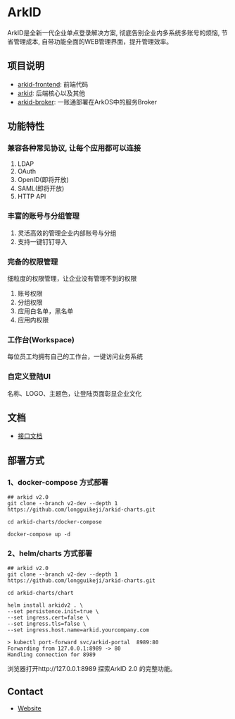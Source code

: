 # ArkID

ArkID是全新一代企业单点登录解决方案, 彻底告别企业内多系统多账号的烦恼, 节省管理成本, 自带功能全面的WEB管理界面，提升管理效率。

## 项目说明

- [arkid-frontend](https://github.com/longguikeji/arkid-frontend): 前端代码
- [arkid](https://github.com/longguikeji/arkid-core): 后端核心以及其他
- [arkid-broker](https://github.com/longguikeji/arkid-broker): 一账通部署在ArkOS中的服务Broker

## 功能特性

### 兼容各种常见协议, 让每个应用都可以连接

1. LDAP
2. OAuth
3. OpenID(即将开放)
4. SAML(即将开放)
5. HTTP API

### 丰富的账号与分组管理

1. 灵活高效的管理企业内部账号与分组
2. 支持一键钉钉导入

### 完备的权限管理

细粒度的权限管理，让企业没有管理不到的权限

1. 账号权限
2. 分组权限
3. 应用白名单，黑名单
4. 应用内权限

### 工作台(Workspace)

每位员工均拥有自己的工作台，一键访问业务系统

### 自定义登陆UI

名称、LOGO、主题色，让登陆页面彰显企业文化



## 文档

- [接口文档](https://oneid1.docs.apiary.io/#)


## 部署方式

### 1、docker-compose 方式部署
```shell
## arkid v2.0
git clone --branch v2-dev --depth 1  https://github.com/longguikeji/arkid-charts.git

cd arkid-charts/docker-compose

docker-compose up -d
```

### 2、helm/charts 方式部署
```shell
## arkid v2.0
git clone --branch v2-dev --depth 1  https://github.com/longguikeji/arkid-charts.git

cd arkid-charts/chart

helm install arkidv2 . \
--set persistence.init=true \
--set ingress.cert=false \
--set ingress.tls=false \
--set ingress.host.name=arkid.yourcompany.com
```


```shell
> kubectl port-forward svc/arkid-portal  8989:80
Forwarding from 127.0.0.1:8989 -> 80
Handling connection for 8989
```

浏览器打开http://127.0.0.1:8989 探索ArkID 2.0 的完整功能。


## Contact

- [Website](https://www.longguikeji.com)
